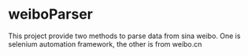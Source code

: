 weiboParser
===========

This project provide two methods to parse data from sina weibo. One is selenium automation framework, the other is from weibo.cn
